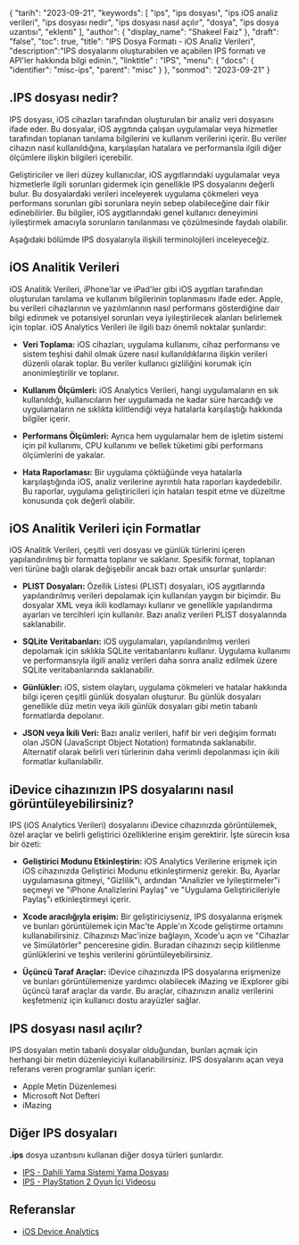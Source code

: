 {
"tarih": "2023-09-21",
  "keywords": [
"ips",
"ips dosyası",
"ips iOS analiz verileri",
"ips dosyası nedir",
"ips dosyası nasıl açılır",
"dosya",
"ips dosya uzantısı",
"eklenti"
],
  "author": {
"display_name": "Shakeel Faiz"
},
"draft": "false",
"toc": true,
"title": "IPS Dosya Formatı - iOS Analiz Verileri",
  "description":"IPS dosyalarını oluşturabilen ve açabilen IPS formatı ve API'ler hakkında bilgi edinin.",
"linktitle" : "IPS",
  "menu": {
    "docs": {
      "identifier": "misc-ips",
      "parent": "misc"
}
},
"sonmod": "2023-09-21"
}

## .IPS dosyası nedir?

IPS dosyası, iOS cihazları tarafından oluşturulan bir analiz veri dosyasını ifade eder. Bu dosyalar, iOS aygıtında çalışan uygulamalar veya hizmetler tarafından toplanan tanılama bilgilerini ve kullanım verilerini içerir. Bu veriler cihazın nasıl kullanıldığına, karşılaşılan hatalara ve performansla ilgili diğer ölçümlere ilişkin bilgileri içerebilir.

Geliştiriciler ve ileri düzey kullanıcılar, iOS aygıtlarındaki uygulamalar veya hizmetlerle ilgili sorunları gidermek için genellikle IPS dosyalarını değerli bulur. Bu dosyalardaki verileri inceleyerek uygulama çökmeleri veya performans sorunları gibi sorunlara neyin sebep olabileceğine dair fikir edinebilirler. Bu bilgiler, iOS aygıtlarındaki genel kullanıcı deneyimini iyileştirmek amacıyla sorunların tanılanması ve çözülmesinde faydalı olabilir.

Aşağıdaki bölümde IPS dosyalarıyla ilişkili terminolojileri inceleyeceğiz.

## iOS Analitik Verileri

iOS Analitik Verileri, iPhone'lar ve iPad'ler gibi iOS aygıtları tarafından oluşturulan tanılama ve kullanım bilgilerinin toplanmasını ifade eder. Apple, bu verileri cihazlarının ve yazılımlarının nasıl performans gösterdiğine dair bilgi edinmek ve potansiyel sorunları veya iyileştirilecek alanları belirlemek için toplar. iOS Analytics Verileri ile ilgili bazı önemli noktalar şunlardır:

- **Veri Toplama:** iOS cihazları, uygulama kullanımı, cihaz performansı ve sistem teşhisi dahil olmak üzere nasıl kullanıldıklarına ilişkin verileri düzenli olarak toplar. Bu veriler kullanıcı gizliliğini korumak için anonimleştirilir ve toplanır.

- **Kullanım Ölçümleri:** iOS Analytics Verileri, hangi uygulamaların en sık kullanıldığı, kullanıcıların her uygulamada ne kadar süre harcadığı ve uygulamaların ne sıklıkta kilitlendiği veya hatalarla karşılaştığı hakkında bilgiler içerir.

- **Performans Ölçümleri:** Ayrıca hem uygulamalar hem de işletim sistemi için pil kullanımı, CPU kullanımı ve bellek tüketimi gibi performans ölçümlerini de yakalar.

- **Hata Raporlaması:** Bir uygulama çöktüğünde veya hatalarla karşılaştığında iOS, analiz verilerine ayrıntılı hata raporları kaydedebilir. Bu raporlar, uygulama geliştiricileri için hataları tespit etme ve düzeltme konusunda çok değerli olabilir.

## iOS Analitik Verileri için Formatlar

iOS Analitik Verileri, çeşitli veri dosyası ve günlük türlerini içeren yapılandırılmış bir formatta toplanır ve saklanır. Spesifik format, toplanan veri türüne bağlı olarak değişebilir ancak bazı ortak unsurlar şunlardır:

- **PLIST Dosyaları:** Özellik Listesi (PLIST) dosyaları, iOS aygıtlarında yapılandırılmış verileri depolamak için kullanılan yaygın bir biçimdir. Bu dosyalar XML veya ikili kodlamayı kullanır ve genellikle yapılandırma ayarları ve tercihleri için kullanılır. Bazı analiz verileri PLIST dosyalarında saklanabilir.

- **SQLite Veritabanları:** iOS uygulamaları, yapılandırılmış verileri depolamak için sıklıkla SQLite veritabanlarını kullanır. Uygulama kullanımı ve performansıyla ilgili analiz verileri daha sonra analiz edilmek üzere SQLite veritabanlarında saklanabilir.

- **Günlükler:** iOS, sistem olayları, uygulama çökmeleri ve hatalar hakkında bilgi içeren çeşitli günlük dosyaları oluşturur. Bu günlük dosyaları genellikle düz metin veya ikili günlük dosyaları gibi metin tabanlı formatlarda depolanır.

- **JSON veya İkili Veri:** Bazı analiz verileri, hafif bir veri değişim formatı olan JSON (JavaScript Object Notation) formatında saklanabilir. Alternatif olarak belirli veri türlerinin daha verimli depolanması için ikili formatlar kullanılabilir.

## iDevice cihazınızın IPS dosyalarını nasıl görüntüleyebilirsiniz?

IPS (iOS Analytics Verileri) dosyalarını iDevice cihazınızda görüntülemek, özel araçlar ve belirli geliştirici özelliklerine erişim gerektirir. İşte sürecin kısa bir özeti:

- **Geliştirici Modunu Etkinleştirin:** iOS Analytics Verilerine erişmek için iOS cihazınızda Geliştirici Modunu etkinleştirmeniz gerekir. Bu, Ayarlar uygulamasına gitmeyi, "Gizlilik"i, ardından "Analizler ve İyileştirmeler"i seçmeyi ve "iPhone Analizlerini Paylaş" ve "Uygulama Geliştiricileriyle Paylaş"ı etkinleştirmeyi içerir.

- **Xcode aracılığıyla erişim:** Bir geliştiriciyseniz, IPS dosyalarına erişmek ve bunları görüntülemek için Mac'te Apple'ın Xcode geliştirme ortamını kullanabilirsiniz. Cihazınızı Mac'inize bağlayın, Xcode'u açın ve "Cihazlar ve Simülatörler" penceresine gidin. Buradan cihazınızı seçip kilitlenme günlüklerini ve teşhis verilerini görüntüleyebilirsiniz.

- **Üçüncü Taraf Araçlar:** iDevice cihazınızda IPS dosyalarına erişmenize ve bunları görüntülemenize yardımcı olabilecek iMazing ve iExplorer gibi üçüncü taraf araçlar da vardır. Bu araçlar, cihazınızın analiz verilerini keşfetmeniz için kullanıcı dostu arayüzler sağlar.

## IPS dosyası nasıl açılır?

IPS dosyaları metin tabanlı dosyalar olduğundan, bunları açmak için herhangi bir metin düzenleyiciyi kullanabilirsiniz. IPS dosyalarını açan veya referans veren programlar şunları içerir:

- Apple Metin Düzenlemesi
- Microsoft Not Defteri
- iMazing

## Diğer IPS dosyaları

**.ips** dosya uzantısını kullanan diğer dosya türleri şunlardır.

- [IPS - Dahili Yama Sistemi Yama Dosyası](/tr/game/ips/)
- [IPS - PlayStation 2 Oyun İçi Videosu](/tr/game/ips-ps2/)

## Referanslar
* [iOS Device Analytics](https://www.apple.com/legal/privacy/data/en/device-analytics/)
